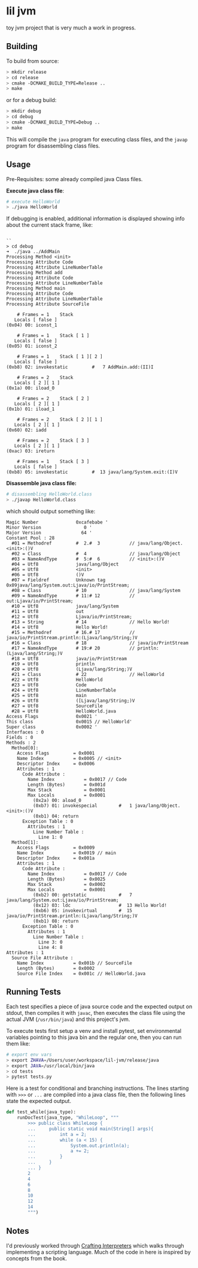 # lil jvm

toy jvm project that is very much a work in progress.

## Building

To build from source:

```sh
> mkdir release
> cd release
> cmake -DCMAKE_BUILD_TYPE=Release ..
> make
```

or for a debug build:

```sh
> mkdir debug
> cd debug
> cmake -DCMAKE_BUILD_TYPE=Debug ..
> make
```


This will compile the `java` program for executing class files, and the `javap` program for disassembling class files.


## Usage

Pre-Requisites: some already compiled java Class files.

__Execute java class file__:

```sh
# execute HelloWorld
> ./java HelloWorld
```

If debugging is enabled, additional information is displayed showing info about the current stack frame, like:

```

``
> cd debug
➜  ./java ../AddMain
Processing Method <init>
Processing Attribute Code
Processing Attribute LineNumberTable
Processing Method add
Processing Attribute Code
Processing Attribute LineNumberTable
Processing Method main
Processing Attribute Code
Processing Attribute LineNumberTable
Processing Attribute SourceFile

    # Frames = 1    Stack
   Locals [ false ]
(0x04) 00: iconst_1

    # Frames = 1    Stack [ 1 ]
   Locals [ false ]
(0x05) 01: iconst_2

    # Frames = 1    Stack [ 1 ][ 2 ]
   Locals [ false ]
(0xb8) 02: invokestatic         #   7 AddMain.add:(II)I

    # Frames = 2    Stack
   Locals [ 2 ][ 1 ]
(0x1a) 00: iload_0

    # Frames = 2    Stack [ 2 ]
   Locals [ 2 ][ 1 ]
(0x1b) 01: iload_1

    # Frames = 2    Stack [ 2 ][ 1 ]
   Locals [ 2 ][ 1 ]
(0x60) 02: iadd

    # Frames = 2    Stack [ 3 ]
   Locals [ 2 ][ 1 ]
(0xac) 03: ireturn

    # Frames = 1    Stack [ 3 ]
   Locals [ false ]
(0xb8) 05: invokestatic         #  13 java/lang/System.exit:(I)V
```


__Disassemble java class file:__

```sh
# disassembling HelloWorld.class
> ./javap HelloWorld.class
```

which should output something like:

```
Magic Number              0xcafebabe '
Minor Version                0 '
Major Version               64 '
Constant Pool : 28
  #01 = Methodref         #  2.#  3           // java/lang/Object.<init>:()V
  #02 = Class             #  4                // java/lang/Object
  #03 = NameAndType       #  5:#  6           // <init>:()V
  #04 = Utf8              java/lang/Object
  #05 = Utf8              <init>
  #06 = Utf8              ()V
  #07 = Fieldref          Unknown tag 0x09java/lang/System.out:Ljava/io/PrintStream;
  #08 = Class             # 10                // java/lang/System
  #09 = NameAndType       # 11:# 12           // out:Ljava/io/PrintStream;
  #10 = Utf8              java/lang/System
  #11 = Utf8              out
  #12 = Utf8              Ljava/io/PrintStream;
  #13 = String            # 14                // Hello World!
  #14 = Utf8              Hello World!
  #15 = Methodref         # 16.# 17           // java/io/PrintStream.println:(Ljava/lang/String;)V
  #16 = Class             # 18                // java/io/PrintStream
  #17 = NameAndType       # 19:# 20           // println:(Ljava/lang/String;)V
  #18 = Utf8              java/io/PrintStream
  #19 = Utf8              println
  #20 = Utf8              (Ljava/lang/String;)V
  #21 = Class             # 22                // HelloWorld
  #22 = Utf8              HelloWorld
  #23 = Utf8              Code
  #24 = Utf8              LineNumberTable
  #25 = Utf8              main
  #26 = Utf8              ([Ljava/lang/String;)V
  #27 = Utf8              SourceFile
  #28 = Utf8              HelloWorld.java
Access Flags              0x0021 '
This class                0x0015 // HelloWorld'
Super class               0x0002 '
Interfaces : 0
Fields : 0
Methods : 2
  Method[0]:
    Access Flags         = 0x0001
    Name Index           = 0x0005 // <init>
    Descriptor Index     = 0x0006
    Attributes : 1
      Code Attribute :
        Name Index           = 0x0017 // Code
        Length (Bytes)       = 0x001d
        Max Stack            = 0x0001
        Max Locals           = 0x0001
          (0x2a) 00: aload_0
          (0xb7) 01: invokespecial        #   1 java/lang/Object.<init>:()V
          (0xb1) 04: return
      Exception Table : 0
        Attributes : 1
          Line Number Table :
            Line 1: 0
  Method[1]:
    Access Flags         = 0x0009
    Name Index           = 0x0019 // main
    Descriptor Index     = 0x001a
    Attributes : 1
      Code Attribute :
        Name Index           = 0x0017 // Code
        Length (Bytes)       = 0x0025
        Max Stack            = 0x0002
        Max Locals           = 0x0001
          (0xb2) 00: getstatic            #   7 java/lang/System.out:Ljava/io/PrintStream;
          (0x12) 03: ldc                  #  13 Hello World!
          (0xb6) 05: invokevirtual        #  15 java/io/PrintStream.println:(Ljava/lang/String;)V
          (0xb1) 08: return
      Exception Table : 0
        Attributes : 1
          Line Number Table :
            Line 3: 0
            Line 4: 8
Attributes : 1
  Source File Attribute :
    Name Index           = 0x001b // SourceFile
    Length (Bytes)       = 0x0002
    Source File Index    = 0x001c // HelloWorld.java
```


## Running Tests

Each test specifies a piece of java source code and the expected output on stdout, then compiles it with `javac`, then executes the class file using the actual JVM (`/usr/bin/java`) and this project's jvm.

To execute tests first setup a venv and install pytest, set environmental variables pointing to this java bin and the regular one, then you can run them like:

```sh
# export env vars
> export ZHAVA=/Users/user/workspace/lil-jvm/release/java
> export JAVA=/usr/local/bin/java
> cd tests
> pytest tests.py
```

Here is a test for conditional and branching instructions. The lines starting with `>>>` or `...` are compiled into a java class file,
then the following lines state the expected output.

```python
def test_while(java_type):
    runDocTest(java_type, "WhileLoop", """
        >>> public class WhileLoop {
        ...     public static void main(String[] args){
        ...         int a = 2;
        ...         while (a < 15) {
        ...             System.out.println(a);
        ...             a += 2;
        ...         }
        ...     }
        ... }
        2
        4
        6
        8
        10
        12
        14
        """)
```

## Notes

I'd previously worked through [Crafting Interpreters](https://craftinginterpreters.com) which walks through implementing a scripting language.
Much of the code in here is inspired by concepts from the book.

